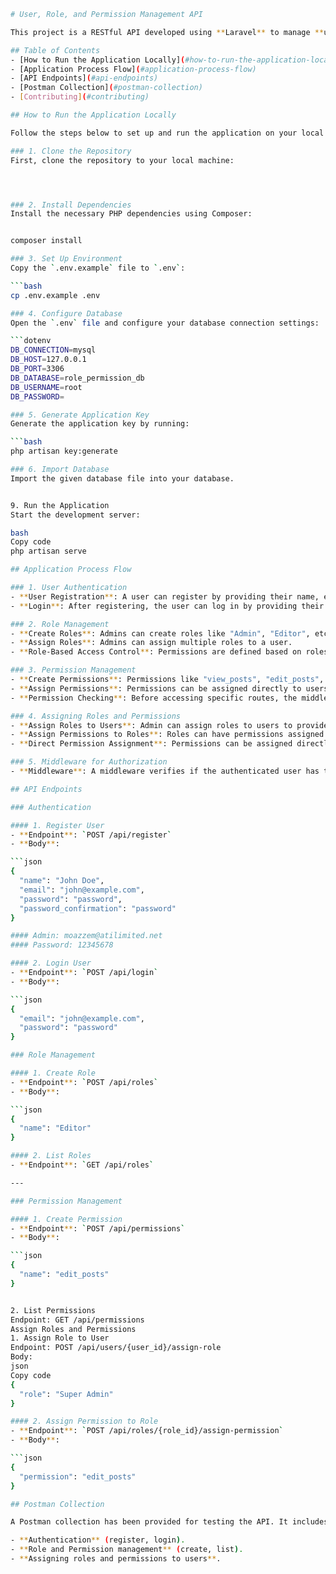 ```bash
# User, Role, and Permission Management API

This project is a RESTful API developed using **Laravel** to manage **users**, **roles**, and **permissions** with secure authentication via **Laravel Passport**. It is designed with scalable architecture and the **Repository Pattern** for maintainable and testable code.

## Table of Contents
- [How to Run the Application Locally](#how-to-run-the-application-locally)
- [Application Process Flow](#application-process-flow)
- [API Endpoints](#api-endpoints)
- [Postman Collection](#postman-collection)
- [Contributing](#contributing)

## How to Run the Application Locally

Follow the steps below to set up and run the application on your local machine.

### 1. Clone the Repository
First, clone the repository to your local machine:




### 2. Install Dependencies
Install the necessary PHP dependencies using Composer:


composer install

### 3. Set Up Environment
Copy the `.env.example` file to `.env`:

```bash
cp .env.example .env

### 4. Configure Database
Open the `.env` file and configure your database connection settings:

```dotenv
DB_CONNECTION=mysql
DB_HOST=127.0.0.1
DB_PORT=3306
DB_DATABASE=role_permission_db
DB_USERNAME=root
DB_PASSWORD=

### 5. Generate Application Key
Generate the application key by running:

```bash
php artisan key:generate

### 6. Import Database
Import the given database file into your database.


9. Run the Application
Start the development server:

bash
Copy code
php artisan serve

## Application Process Flow

### 1. User Authentication
- **User Registration**: A user can register by providing their name, email, and password.
- **Login**: After registering, the user can log in by providing their email and password. On successful login, the system will issue an API token for authentication via **Laravel Passport**.

### 2. Role Management
- **Create Roles**: Admins can create roles like "Admin", "Editor", etc.
- **Assign Roles**: Admins can assign multiple roles to a user.
- **Role-Based Access Control**: Permissions are defined based on roles. When users are assigned roles, they inherit the permissions associated with those roles.

### 3. Permission Management
- **Create Permissions**: Permissions like "view_posts", "edit_posts", etc., are created.
- **Assign Permissions**: Permissions can be assigned directly to users or inherited from roles.
- **Permission Checking**: Before accessing specific routes, the middleware checks whether the authenticated user has the required permissions, either directly or through roles.

### 4. Assigning Roles and Permissions
- **Assign Roles to Users**: Admin can assign roles to users to provide access to specific actions.
- **Assign Permissions to Roles**: Roles can have permissions assigned that define the actions users in that role can perform.
- **Direct Permission Assignment**: Permissions can be assigned directly to users, allowing fine-grained control.

### 5. Middleware for Authorization
- **Middleware**: A middleware verifies if the authenticated user has the required permissions to access protected routes. It ensures secure and restricted access to certain API endpoints.

## API Endpoints

### Authentication

#### 1. Register User
- **Endpoint**: `POST /api/register`
- **Body**:

```json
{
  "name": "John Doe",
  "email": "john@example.com",
  "password": "password",
  "password_confirmation": "password"
}

#### Admin: moazzem@atilimited.net
#### Password: 12345678

#### 2. Login User
- **Endpoint**: `POST /api/login`
- **Body**:

```json
{
  "email": "john@example.com",
  "password": "password"
}

### Role Management

#### 1. Create Role
- **Endpoint**: `POST /api/roles`
- **Body**:

```json
{
  "name": "Editor"
}

#### 2. List Roles
- **Endpoint**: `GET /api/roles`

---

### Permission Management

#### 1. Create Permission
- **Endpoint**: `POST /api/permissions`
- **Body**:

```json
{
  "name": "edit_posts"
}


2. List Permissions
Endpoint: GET /api/permissions
Assign Roles and Permissions
1. Assign Role to User
Endpoint: POST /api/users/{user_id}/assign-role
Body:
json
Copy code
{
  "role": "Super Admin"
}

#### 2. Assign Permission to Role
- **Endpoint**: `POST /api/roles/{role_id}/assign-permission`
- **Body**:

```json
{
  "permission": "edit_posts"
}

## Postman Collection

A Postman collection has been provided for testing the API. It includes requests for:

- **Authentication** (register, login).
- **Role and Permission management** (create, list).
- **Assigning roles and permissions to users**.